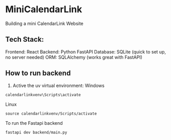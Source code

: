 # MiniCalendarLink
Building a mini CalendarLink Website

## Tech Stack:
Frontend: React
Backend: Python FastAPI
Database: SQLite (quick to set up, no server needed)
ORM: SQLAlchemy (works great with FastAPI)


## How to run backend
1. Active the uv virtual environment:
Windows
```
calendarlinkvenv\Scripts\activate
```
Linux
```
source calendarlinkvenv/Scripts/activate
```


To run the Fastapi backend
```
fastapi dev backend/main.py
```
